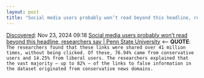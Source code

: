 ```yaml
---
layout: post
title: "Social media users probably won’t read beyond this headline, researchers say \| Penn State University"
---
```

[Discovered](http://rolandtanglao.com/2020/07/29/p1-blogthis-checkvist-list-links-to-blog/): Nov 23, 2024 09:18 [Social media users probably won’t read beyond this headline, researchers say | Penn State University](https://www.psu.edu/news/research/story/social-media-users-probably-wont-read-beyond-headline-researchers-say) <-- **QUOTE**: `The researchers found that these links were shared over 41 million times, without being clicked. Of these, 76.94% came from conservative users and 14.25% from liberal users. The researchers explained that the vast majority — up to 82% — of the links to false information in the dataset originated from conservative news domains.`
